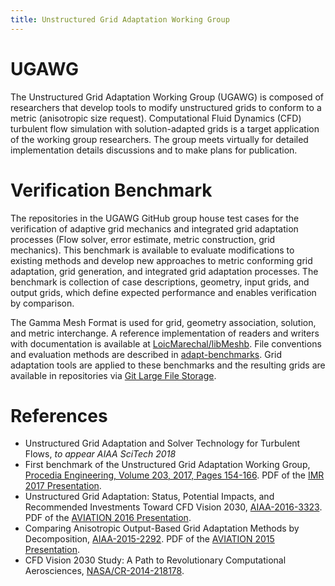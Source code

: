```yaml
---
title: Unstructured Grid Adaptation Working Group
---
```


# UGAWG
The Unstructured Grid Adaptation Working Group (UGAWG) is composed of
researchers that develop tools to modify unstructured grids to conform
to a metric (anisotropic size request).
Computational Fluid Dynamics
(CFD) turbulent flow simulation with solution-adapted grids is a target
application of the working group researchers.
The group meets virtually for detailed implementation details discussions
and to make plans for publication.

# Verification Benchmark
The repositories in the UGAWG GitHub group house test cases for the
verification of adaptive grid mechanics and integrated grid adaptation
processes (Flow solver, error estimate, metric construction, grid mechanics).
This benchmark is available to evaluate modifications to
existing methods and develop new approaches to metric conforming
grid adaptation, grid generation, and integrated grid adaptation
processes.
The benchmark is collection of case descriptions,
geometry, input grids, and output grids,
which define expected performance
and enables verification by comparison.

The Gamma Mesh Format is used for grid, geometry association, solution, and
metric interchange.
A reference implementation of readers and writers with
documentation is available at
[LoicMarechal/libMeshb](https://github.com/LoicMarechal/libMeshb).
File conventions and evaluation methods are described in
[adapt-benchmarks](https://github.com/UGAWG/adapt-benchmarks).
Grid adaptation tools are applied to these benchmarks and
the resulting grids are available in repositories via
[Git Large File Storage](https://git-lfs.github.com/).

# References
- Unstructured Grid Adaptation and Solver Technology for Turbulent Flows, *to appear AIAA SciTech 2018*
- First benchmark of the Unstructured Grid Adaptation Working Group, [Procedia Engineering, Volume 203, 2017, Pages 154-166](https://doi.org/10.1016/j.proeng.2017.09.800). PDF of the [IMR 2017 Presentation](pdf/ugawg-imr-2017-benchmark-1-talk.pdf).
- Unstructured Grid Adaptation: Status, Potential
Impacts, and Recommended Investments Toward
CFD Vision 2030, [AIAA-2016-3323](https://arc.aiaa.org/doi/abs/10.2514/6.2016-3323). PDF of the [AVIATION 2016 Presentation](pdf/aiaa-2016-3323-grid-adapt-2030-talk.pdf).
- Comparing Anisotropic Output-Based Grid Adaptation Methods by Decomposition, [AIAA-2015-2292](https://arc.aiaa.org/doi/abs/10.2514/6.2015-2292). PDF of the [AVIATION 2015 Presentation](pdf/aiaa-2015-2292-decomposition-talk.pdf).
- CFD Vision 2030 Study: A Path to Revolutionary Computational Aerosciences, [NASA/CR-2014-218178](https://ntrs.nasa.gov/search.jsp?R=20140003093).